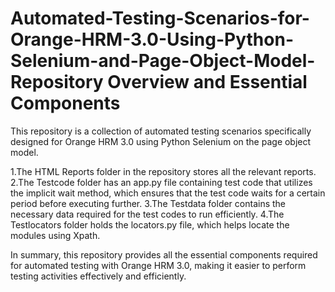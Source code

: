 # Automated-Testing-Scenarios-for-Orange-HRM-3.0-Using-Python-Selenium-and-Page-Object-Model-Repository Overview and Essential Components

This repository is a collection of automated testing scenarios specifically designed for Orange HRM 3.0 using Python Selenium on the page object model.

1.The HTML Reports folder in the repository stores all the relevant reports.
2.The Testcode folder has an app.py file containing test code that utilizes the implicit wait method, which ensures that the test code waits for a certain period before executing further.
3.The Testdata folder contains the necessary data required for the test codes to run efficiently.
4.The Testlocators folder holds the locators.py file, which helps locate the modules using Xpath.


In summary, this repository provides all the essential components required for automated testing with Orange HRM 3.0, making it easier to perform testing activities effectively and efficiently.
